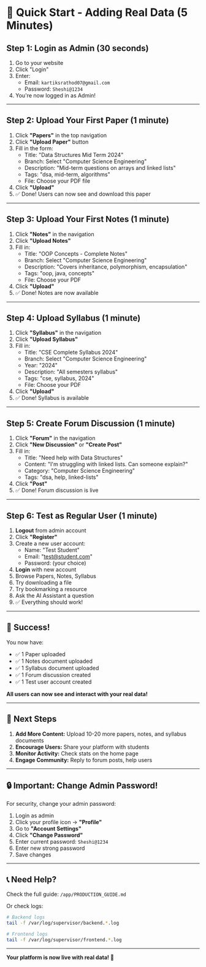 # 🚀 Quick Start - Adding Real Data (5 Minutes)

## Step 1: Login as Admin (30 seconds)
1. Go to your website
2. Click "Login"
3. Enter:
   - Email: `kartiksrathod07@gmail.com`
   - Password: `Sheshi@1234`
4. You're now logged in as Admin!

---

## Step 2: Upload Your First Paper (1 minute)
1. Click **"Papers"** in the top navigation
2. Click **"Upload Paper"** button
3. Fill in the form:
   - Title: "Data Structures Mid Term 2024"
   - Branch: Select "Computer Science Engineering"
   - Description: "Mid-term questions on arrays and linked lists"
   - Tags: "dsa, mid-term, algorithms"
   - File: Choose your PDF file
4. Click **"Upload"**
5. ✅ Done! Users can now see and download this paper

---

## Step 3: Upload Your First Notes (1 minute)
1. Click **"Notes"** in the navigation
2. Click **"Upload Notes"**
3. Fill in:
   - Title: "OOP Concepts - Complete Notes"
   - Branch: Select "Computer Science Engineering"
   - Description: "Covers inheritance, polymorphism, encapsulation"
   - Tags: "oop, java, concepts"
   - File: Choose your PDF
4. Click **"Upload"**
5. ✅ Done! Notes are now available

---

## Step 4: Upload Syllabus (1 minute)
1. Click **"Syllabus"** in the navigation
2. Click **"Upload Syllabus"**
3. Fill in:
   - Title: "CSE Complete Syllabus 2024"
   - Branch: Select "Computer Science Engineering"
   - Year: "2024"
   - Description: "All semesters syllabus"
   - Tags: "cse, syllabus, 2024"
   - File: Choose your PDF
4. Click **"Upload"**
5. ✅ Done! Syllabus is available

---

## Step 5: Create Forum Discussion (1 minute)
1. Click **"Forum"** in the navigation
2. Click **"New Discussion"** or **"Create Post"**
3. Fill in:
   - Title: "Need help with Data Structures"
   - Content: "I'm struggling with linked lists. Can someone explain?"
   - Category: "Computer Science Engineering"
   - Tags: "dsa, help, linked-lists"
4. Click **"Post"**
5. ✅ Done! Forum discussion is live

---

## Step 6: Test as Regular User (1 minute)
1. **Logout** from admin account
2. Click **"Register"**
3. Create a new user account:
   - Name: "Test Student"
   - Email: "test@student.com"
   - Password: (your choice)
4. **Login** with new account
5. Browse Papers, Notes, Syllabus
6. Try downloading a file
7. Try bookmarking a resource
8. Ask the AI Assistant a question
9. ✅ Everything should work!

---

## 🎉 Success!

You now have:
- ✅ 1 Paper uploaded
- ✅ 1 Notes document uploaded
- ✅ 1 Syllabus document uploaded
- ✅ 1 Forum discussion created
- ✅ 1 Test user account created

**All users can now see and interact with your real data!**

---

## 📝 Next Steps

1. **Add More Content:** Upload 10-20 more papers, notes, and syllabus documents
2. **Encourage Users:** Share your platform with students
3. **Monitor Activity:** Check stats on the home page
4. **Engage Community:** Reply to forum posts, help users

---

## 🔒 Important: Change Admin Password!

For security, change your admin password:
1. Login as admin
2. Click your profile icon → **"Profile"**
3. Go to **"Account Settings"**
4. Click **"Change Password"**
5. Enter current password: `Sheshi@1234`
6. Enter new strong password
7. Save changes

---

## 📞 Need Help?

Check the full guide: `/app/PRODUCTION_GUIDE.md`

Or check logs:
```bash
# Backend logs
tail -f /var/log/supervisor/backend.*.log

# Frontend logs  
tail -f /var/log/supervisor/frontend.*.log
```

---

**Your platform is now live with real data! 🚀**
